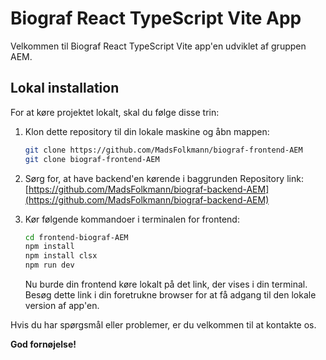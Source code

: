 # Biograf React TypeScript Vite App

Velkommen til Biograf React TypeScript Vite app'en udviklet af gruppen AEM.

## Lokal installation

For at køre projektet lokalt, skal du følge disse trin:

1. Klon dette repository til din lokale maskine og åbn mappen:

    ```bash
    git clone https://github.com/MadsFolkmann/biograf-frontend-AEM
    git clone biograf-frontend-AEM
    ```

2. Sørg for, at have backend'en kørende i baggrunden
   Repository link: [https://github.com/MadsFolkmann/biograf-backend-AEM](https://github.com/MadsFolkmann/biograf-backend-AEM)

5. Kør følgende kommandoer i terminalen for frontend:

    ```bash
    cd frontend-biograf-AEM
    npm install
    npm install clsx
    npm run dev
    ```

   Nu burde din frontend køre lokalt på det link, der vises i din terminal. Besøg dette link i din foretrukne browser for at få adgang til den lokale version af app'en.

Hvis du har spørgsmål eller problemer, er du velkommen til at kontakte os.

**God fornøjelse!**
